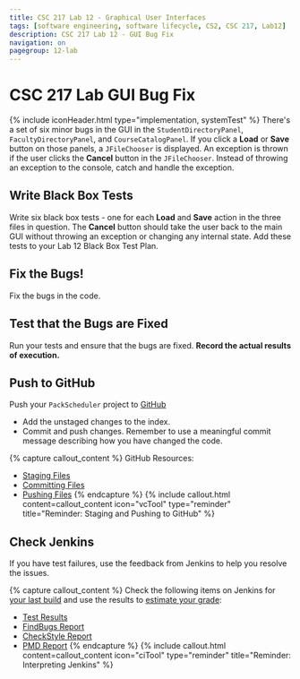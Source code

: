 ```yaml
---
title: CSC 217 Lab 12 - Graphical User Interfaces
tags: [software engineering, software lifecycle, CS2, CSC 217, Lab12]
description: CSC 217 Lab 12 - GUI Bug Fix
navigation: on
pagegroup: 12-lab
---
```

# CSC 217 Lab GUI Bug Fix
{% include iconHeader.html type="implementation, systemTest" %}
There's a set of six minor bugs in the GUI in the `StudentDirectoryPanel`, `FacultyDirectoryPanel`, and `CourseCatalogPanel`.  If you click a **Load** or **Save** button on those panels, a `JFileChooser` is displayed.  An exception is thrown if the user clicks the **Cancel** button in the `JFileChooser`.  Instead of throwing an exception to the console, catch and handle the exception.
 
## Write Black Box Tests
Write six black box tests - one for each **Load** and **Save** action in the three files in question.  The **Cancel** button should take the user back to the main GUI without throwing an exception or changing any internal state.  Add these tests to your Lab 12 Black Box Test Plan.

 
## Fix the Bugs!
Fix the bugs in the code.


## Test that the Bugs are Fixed
Run your tests and ensure that the bugs are fixed.  **Record the actual results of execution.**

## Push to GitHub
Push your `PackScheduler` project to [GitHub](https://github.ncsu.edu)

  * Add the unstaged changes to the index.
  * Commit and push changes.  Remember to use a meaningful commit message describing how you have changed the code.  

{% capture callout_content %}
GitHub Resources:

  * [Staging Files](https://pages.github.ncsu.edu/engr-csc-software-development/practices-tools/git/git-staging)
  * [Committing Files](https://pages.github.ncsu.edu/engr-csc-software-development/practices-tools/git/git-commit)
  * [Pushing Files](https://pages.github.ncsu.edu/engr-csc-software-development/practices-tools/git/git-push)
{% endcapture %}
{% include callout.html content=callout_content icon="vcTool" type="reminder" title="Reminder: Staging and Pushing to GitHub" %}


## Check Jenkins
If you have test failures, use the feedback from Jenkins to help you resolve the issues. 

{% capture callout_content %}
Check the following items on Jenkins for [your last build](https://pages.github.ncsu.edu/engr-csc-software-development/practices-tools/jenkins/#build-summary-page) and use the results to [estimate your grade](https://pages.github.ncsu.edu/engr-csc-software-development/practices-tools/jenkins/#grade-estimation-example):

  * [Test Results](https://pages.github.ncsu.edu/engr-csc-software-development/practices-tools/jenkins/#test-results)
  * [FindBugs Report](https://pages.github.ncsu.edu/engr-csc-software-development/practices-tools/jenkins/#findbugs-report)
  * [CheckStyle Report](https://pages.github.ncsu.edu/engr-csc-software-development/practices-tools/jenkins/#checkstyle-report)
  * [PMD Report](https://pages.github.ncsu.edu/engr-csc-software-development/practices-tools/jenkins/#pmd-report)
{% endcapture %}
{% include callout.html content=callout_content icon="ciTool" type="reminder" title="Reminder: Interpreting Jenkins" %}